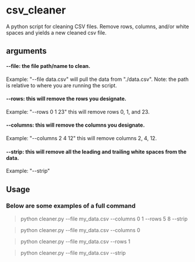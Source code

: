 # csv_cleaner
A python script for cleaning CSV files. Remove rows, columns, and/or white spaces and yields a new cleaned csv file.

## arguments
#### --file: the file path/name to clean.
Example: "--file data.csv" will pull the data from "./data.csv".
Note: the path is relative to where you are running the script.

#### --rows: this will remove the rows you designate.
Example: "--rows 0 1 23" this will remove rows 0, 1, and 23.

#### --columns: this will remove the columns you designate.
Example: "--columns 2 4 12" this will remove columns 2, 4, 12.

#### --strip: this will remove all the leading and trailing white spaces from the data.
Example: "--strip"

## Usage
### Below are some examples of a full command

>python cleaner.py --file my_data.csv --columns 0 1 --rows 5 8 --strip

>python cleaner.py --file my_data.csv --columns 0

>python cleaner.py --file my_data.csv --rows 1

>python cleaner.py --file my_data.csv --strip
